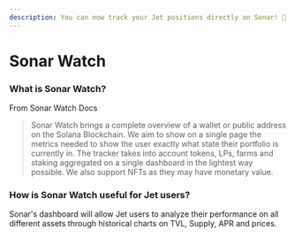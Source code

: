 ```yaml
---
description: You can now track your Jet positions directly on Sonar! 🎉
---
```


# Sonar Watch

### What is Sonar Watch?

From Sonar Watch Docs&#x20;

> Sonar Watch brings a complete overview of a wallet or public address on the Solana Blockchain. We aim to show on a single page the metrics needed to show the user exactly what state their portfolio is currently in. The tracker takes into account tokens, LPs, farms and staking aggregated on a single dashboard in the lightest way possible. We also support NFTs as they may have monetary value.

### How is Sonar Watch useful for Jet users?

Sonar's dashboard will allow Jet users to analyze their performance on all different assets through historical charts on TVL, Supply, APR and prices.




